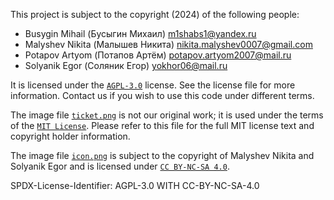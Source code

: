 This project is subject to the copyright (2024) of the following people:
- Busygin Mihail  (Бусыгин Михаил) <m1shabs1@yandex.ru>
- Malyshev Nikita (Малышев Никита) <nikita.malyshev0007@gmail.com>
- Potapov Artyom  (Потапов Артём)  <potapov.artyom2007@mail.ru>
- Solyanik Egor   (Соляник Егор)   <yokhor06@mail.ru>

It is licensed under the [`AGPL-3.0`](documentation/licensing_details/AGPL-3.0.txt) license. See the license file for more information. Contact us if you wish to use this code under different terms.

The image file [`ticket.png`](frontend/images/ticket.png) is not our original work; it is used under the terms of the [`MIT License`](documentation/licensing_details/MIT_ticket.txt). Please refer to this file for the full MIT license text and copyright holder information.

The image file [`icon.png`](frontend/images/icon.png) is subject to the copyright of Malyshev Nikita and Solyanik Egor and is licensed under [`CC BY-NC-SA 4.0`](documentation/licensing_details/CC-BY-NC-SA-4.0_icon.txt).

SPDX-License-Identifier: AGPL-3.0 WITH CC-BY-NC-SA-4.0
